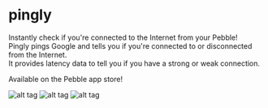 pingly
======

Instantly check if you're connected to the Internet from your Pebble!  
Pingly pings Google and tells you if you're connected to or disconnected from the Internet.  
It provides latency data to tell you if you have a strong or weak connection.  

Available on the Pebble app store!

![alt tag](http://www.ericmpayne.com/pingly/ss0.png)
![alt tag](http://www.ericmpayne.com/pingly/ss1.png)
![alt tag](http://www.ericmpayne.com/pingly/ss2.png)
